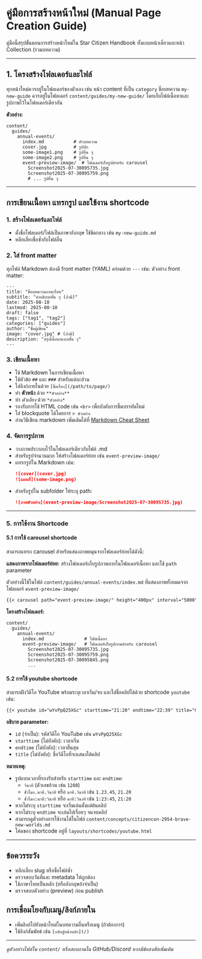 # คู่มือการสร้างหน้าใหม่ (Manual Page Creation Guide)

คู่มือนี้สรุปขั้นตอนการสร้างหน้าใหม่ใน Star Citizen Handbook ทั้งแบบหน้าเดี่ยวและหน้า Collection (รวมบทความ)

---

## 1. โครงสร้างโฟลเดอร์และไฟล์
ทุกหน้าใหม่ควรอยู่ในโฟลเดอร์ของตัวเอง เช่น หน้า content ที่เป็น `category` ชื่อบทความ `my-new-guide` ควรอยู่ในโฟลเดอร์ `content/guides/my-new-guide/` โดยเก็บไฟล์เนื้อหาและรูปภาพไว้ในโฟลเดอร์เดียวกัน

**ตัวอย่าง:**
```
content/
  guides/
    annual-events/
      index.md           # ตัวบทความ
      cover.jpg          # รูปปก
      some-image1.png    # รูปอื่น ๆ
      some-image2.png    # รูปอื่น ๆ
      event-preview-image/  # โฟลเดอร์เก็บรูปสำหรับ carousel
        Screenshot2025-07-30095735.jpg
        Screenshot2025-07-30095759.png
        # ... รูปอื่น ๆ
```

---

## การเขียนเนื้อหา แทรกรูป และใช้งาน shortcode

### 1. สร้างโฟลเดอร์และไฟล์
- ตั้งชื่อโฟลเดอร์/ไฟล์เป็นภาษาอังกฤษ ใช้ขีดกลาง เช่น `my-new-guide.md`
- หลีกเลี่ยงชื่อซ้ำกับไฟล์อื่น

### 2. ใส่ front matter
ทุกไฟล์ Markdown ต้องมี front matter (YAML) คร่อมด้วย `---` เช่น:
ตัวอย่าง front matter:
```
---
title: "ชื่อบทความภาษาไทย"
subtitle: "คำอธิบายสั้น ๆ (ถ้ามี)"
date: 2025-08-10
lastmod: 2025-08-10
draft: false
tags: ["tag1", "tag2"]
categories: ["guides"]
author: "ชื่อผู้เขียน"
image: "cover.jpg" # (ถ้ามี)
description: "สรุปเนื้อหาแบบสั้น ๆ"
---
```

### 3. เขียนเนื้อหา
- ใช้ Markdown ในการเขียนเนื้อหา
- ใช้หัวข้อ `##` และ `###` สำหรับแต่ละส่วน
- ใส่ลิงก์ภายในด้วย `[ชื่อเรื่อง](/path/to/page/)`
- ทำ **ตัวหน้า** ด้วย `**ตัวอย่าง**`
- ทำ *ตัวเอียง* ด้วย `*ตัวอย่าง*`
- รองรับการใช้ HTML code เช่น `<br>` เพื่อบังคับการขึ้นบรรทัดใหม่
- ใส่ blockquote ได้โดยการ `> ตัวอย่าง`
- อ่านวิธีเขียน markdown เพิ่มเติมได้ที่ [Markdown Cheat Sheet](https://www.markdownguide.org/cheat-sheet/)

### 4. จัดการรูปภาพ
- วางภาพประกอบไว้ในโฟลเดอร์เดียวกับไฟล์ .md
- สำหรับรูปจำนวนมาก ให้สร้างโฟลเดอร์ย่อย เช่น `event-preview-image/`
- แทรกรูปใน Markdown เช่น:
  ```markdown
  ![cover](cover.jpg)
  ![แผนที่](some-image.png)
  ```
- สำหรับรูปใน subfolder ให้ระบุ path:
  ```markdown
  ![ภาพตัวอย่าง](event-preview-image/Screenshot2025-07-30095735.jpg)
  ```

---

### 5. การใช้งาน Shortcode

#### 5.1 การใช้ carousel shortcode
สามารถแทรก carousel สำหรับแสดงภาพหมุนจากโฟลเดอร์ย่อยได้ดังนี้:

**แสดงภาพจากโฟลเดอร์ย่อย:**
สร้างโฟลเดอร์เก็บรูปภาพภายในโฟลเดอร์เนื้อหา และใช้ `path` parameter

ตัวอย่างนี้ใช้ในไฟล์ `content/guides/annual-events/index.md` ที่แสดงภาพทั้งหมดจากโฟลเดอร์ `event-preview-image/`

```markdown
{{< carousel path="event-preview-image/" height="400px" interval="5000" >}}
```
**โครงสร้างโฟลเดอร์:**
```
content/
  guides/
    annual-events/
      index.md               # ไฟล์เนื้อหา
      event-preview-image/   # โฟลเดอร์เก็บรูปภาพสำหรับ carousel
        Screenshot2025-07-30095735.jpg
        Screenshot2025-07-30095759.png
        Screenshot2025-07-30095845.png
        ...
```

#### 5.2 การใช้ youtube shortcode
สามารถฝังวิดีโอ YouTube พร้อมระบุเวลาเริ่ม/จบ และใส่ชื่อคลิปได้ด้วย shortcode `youtube` เช่น:

```markdown
{{< youtube id="wYvPpQ25XGc" starttime="21:20" endtime="22:39" title="CitizenCon 2954: Brave New Worlds - Swamp Biome Demo" >}}
```

**อธิบาย parameter:**
- `id` (จำเป็น): รหัสวิดีโอ YouTube เช่น `wYvPpQ25XGc`
- `starttime` (ไม่บังคับ): เวลาเริ่ม
- `endtime` (ไม่บังคับ): เวลาสิ้นสุด
- `title` (ไม่บังคับ): ชื่อวิดีโอที่จะแสดงใต้คลิป

**หมายเหตุ:**
- รูปแบบเวลาที่รองรับสำหรับ `starttime` และ `endtime`:
  - `วินาที` (ตัวเลขล้วน เช่น `1280`)
  - `ชั่วโมง.นาที.วินาที` หรือ `นาที.วินาที` เช่น `1.23.45`, `21.20`
  - `ชั่วโมง:นาที:วินาที` หรือ `นาที:วินาที` เช่น `1:23:45`, `21:20`
- หากไม่ระบุ `starttime` จะเริ่มเล่นตั้งแต่ต้นคลิป
- หากไม่ระบุ `endtime` จะเล่นไปเรื่อยๆ จนจบคลิป
- สามารถดูตัวอย่างการใช้งานได้ในไฟล์ `content/concepts/citizencon-2954-brave-new-worlds.md`
- โค้ดของ shortcode อยู่ที่ `layouts/shortcodes/youtube.html`

---

## ข้อควรระวัง
- หลีกเลี่ยง slug หรือชื่อไฟล์ซ้ำ
- ตรวจสอบวันที่และ metadata ให้ถูกต้อง
- ใช้ภาษาไทยเป็นหลัก (หรืออังกฤษถ้าจำเป็น)
- ตรวจสอบตัวอย่าง (preview) ก่อน publish

## การเชื่อมโยงกับเมนู/ลิงก์ภายใน
- เพิ่มลิงก์ไปยังหน้าใหม่ในบทความอื่นหรือเมนู (ถ้าต้องการ)
- ใช้ลิงก์สัมพัทธ์ เช่น `[กลับสู่หน้าหลัก](/)`

---

*ดูตัวอย่างไฟล์ใน `content/` หรือสอบถามใน GitHub/Discord หากมีข้อสงสัยเพิ่มเติม*
